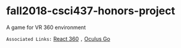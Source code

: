 # fall2018-csci437-honors-project
A game for VR 360 environment

`Associated Links:` <a href="https://facebook.github.io/react-360/">React 360</a> `,` <a  href="https://www.oculus.com/go/">Oculus Go</a>


